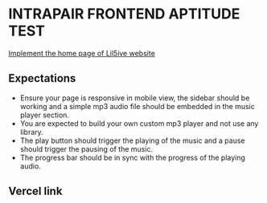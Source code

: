 # INTRAPAIR FRONTEND APTITUDE TEST
[Implement the home page of Lil5ive website](https://www.figma.com/file/9Yd4k97eS54Dk00CKjOPgU/Untitled)

## Expectations
- Ensure your page is responsive in mobile view, the sidebar should be working and a simple mp3
audio file should be embedded in the music player section.
- You are expected to build your own custom mp3 player and not use any library.
- The play button should trigger the playing of the music and a pause should trigger the pausing
of the music.
- The progress bar should be in sync with the progress of the playing audio.
  
## Vercel link
